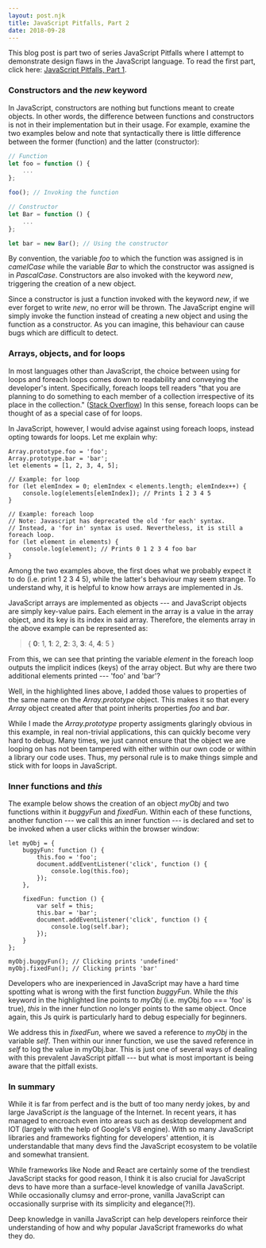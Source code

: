 ```yaml
---
layout: post.njk
title: JavaScript Pitfalls, Part 2
date: 2018-09-28
---
```


This blog post is part two of series JavaScript Pitfalls where I attempt to demonstrate design flaws in the JavaScript language. To read the first part, click here: [JavaScript Pitfalls, Part 1](/posts/2018/javascript-pitfalls-part-1).

### Constructors and the *new* keyword

In JavaScript, constructors are nothing but functions meant to create objects. In other words, the difference between functions and constructors is not in their implementation but in their usage. For example, examine the two examples below and note that syntactically there is little difference between the former (function) and the latter (constructor):

```javascript
// Function
let foo = function () {
    ...
};

foo(); // Invoking the function

// Constructor
let Bar = function () {
    ...
};

let bar = new Bar(); // Using the constructor
```

By convention, the variable *foo* to which the function was assigned is in *camelCase* while the variable *Bar* to which the constructor was assigned is in *PascalCase*. Constructors are also invoked with the keyword *new*, triggering the creation of a new object.

Since a constructor is just a function invoked with the keyword *new*, if we ever forget to write *new*, no error will be thrown. The JavaScript engine will simply invoke the function instead of creating a new object and using the function as a constructor. As you can imagine, this behaviour can cause bugs which are difficult to detect.

### Arrays, objects, and for loops

In most languages other than JavaScript, the choice between using for loops and foreach loops comes down to readability and conveying the developer's intent. Specifically, foreach loops tell readers "that you are planning to do something to each member of a collection irrespective of its place in the collection." ([Stack Overflow](https://stackoverflow.com/a/1946941)) In this sense, foreach loops can be thought of as a special case of for loops.

In JavaScript, however, I would advise against using foreach loops, instead opting towards for loops. Let me explain why:

```javascript/0-1
Array.prototype.foo = 'foo';
Array.prototype.bar = 'bar';
let elements = [1, 2, 3, 4, 5];

// Example: for loop
for (let elemIndex = 0; elemIndex < elements.length; elemIndex++) {
    console.log(elements[elemIndex]); // Prints 1 2 3 4 5
}

// Example: foreach loop
// Note: Javascript has deprecated the old 'for each' syntax.
// Instead, a 'for in' syntax is used. Nevertheless, it is still a foreach loop.
for (let element in elements) {
    console.log(element); // Prints 0 1 2 3 4 foo bar
}
```

Among the two examples above, the first does what we probably expect it to do (i.e. print 1 2 3 4 5), while the latter's behaviour may seem strange. To understand why, it is helpful to know how arrays are implemented in Js.

JavaScript arrays are implemented as objects --- and JavaScript objects are simply key-value pairs. Each element in the array is a value in the array object, and its key is its index in said array. Therefore, the elements array in the above example can be represented as:

> { **0**: 1, **1**: 2, **2**: 3, **3**: 4, **4**: 5 }

From this, we can see that printing the variable *element* in the foreach loop outputs the implicit indices (keys) of the array object. But why are there two additional elements printed --- 'foo' and 'bar'?

Well, in the highlighted lines above, I added those values to properties of the same name on the *Array.prototype* object. This makes it so that every *Array* object created after that point inherits properties *foo* and *bar*.

While I made the *Array.prototype* property assigments glaringly obvious in this example, in real non-trivial applications, this can quickly become very hard to debug. Many times, we just cannot ensure that the object we are looping on has not been tampered with either within our own code or within a library our code uses. Thus, my personal rule is to make things simple and stick with for loops in JavaScript.

### Inner functions and *this*

The example below shows the creation of an object *myObj* and two functions within it *buggyFun* and *fixedFun*. Within each of these functions, another function --- we call this an inner function --- is declared and set to be invoked when a user clicks within the browser window:

```javascript/2
let myObj = {
    buggyFun: function () {
        this.foo = 'foo';
        document.addEventListener('click', function () {
            console.log(this.foo);
        });
    },

    fixedFun: function () {
        var self = this;
        this.bar = 'bar';
        document.addEventListener('click', function () {
            console.log(self.bar);
        });
    }
};

myObj.buggyFun(); // Clicking prints 'undefined'
myObj.fixedFun(); // Clicking prints 'bar'
```

Developers who are inexperienced in JavaScript may have a hard time spotting what is wrong with the first function *buggyFun*. While the *this* keyword in the highlighted line points to *myObj* (i.e. myObj.foo === 'foo' is true), *this* in the inner function no longer points to the same object. Once again, this Js quirk is particularly hard to debug especially for beginners.

We address this in *fixedFun*, where we saved a reference to *myObj* in the variable *self*. Then within our inner function, we use the saved reference in *self* to log the value in myObj.bar. This is just one of several ways of dealing with this prevalent JavaScript pitfall --- but what is most important is being aware that the pitfall exists.

### In summary

While it is far from perfect and is the butt of too many nerdy jokes, by and large JavaScript *is* the language of the Internet. In recent years, it has managed to encroach even into areas such as desktop development and IOT (largely with the help of Google's V8 engine). With so many JavaScript libraries and frameworks fighting for developers' attention, it is understandable that many devs find the JavaScript ecosystem to be volatile and somewhat transient.

While frameworks like Node and React are certainly some of the trendiest JavaScript stacks for good reason, I think it is also crucial for JavaScript devs to have more than a surface-level knowledge of vanilla JavaScript. While occasionally clumsy and error-prone, vanilla JavaScript can occasionally surprise with its simplicity and elegance(?!).

Deep knowledge in vanilla JavaScript can help developers reinforce their understanding of how and why popular JavaScript frameworks do what they do.